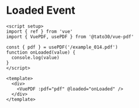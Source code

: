 # Loaded Event

```vue
<script setup>
import { ref } from 'vue'
import { VuePDF, usePDF } from '@tato30/vue-pdf'

const { pdf } = usePDF('/example_014.pdf')
function onLoaded(value) {
  console.log(value)
}
</script>

<template>
  <div>
    <VuePDF :pdf="pdf" @loaded="onLoaded" />
  </div>
</template>
```

<ClientOnly>
  <Loaded />
</ClientOnly>